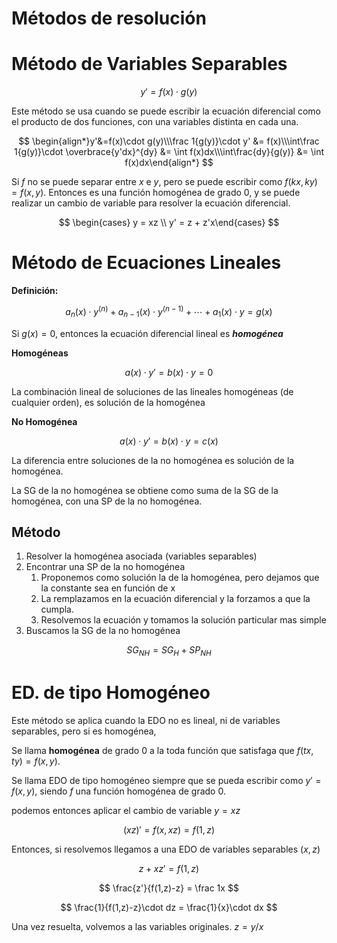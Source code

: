# Métodos de resolución

# Método de Variables Separables

$$
y' = f(x)\cdot g(y)
$$

Este método se usa cuando se puede escribir la ecuación diferencial como el producto de dos funciones, con una variables distinta en cada una.

$$
\begin{align*}y'&=f(x)\cdot g(y)\\\frac 1{g(y)}\cdot y' &= f(x)\\\int\frac 1{g(y)}\cdot \overbrace{y'dx}^{dy} &= \int f(x)dx\\\int\frac{dy}{g(y)} &= \int f(x)dx\end{align*}
$$

Si $f$ no se puede separar entre $x$ e $y$, pero se puede escribir como $f(kx,ky) = f(x,y)$. Entonces es una función homogénea de grado $0$, y se puede realizar un cambio de variable para resolver la ecuación diferencial.

$$
\begin{cases} y = xz \\ y' = z + z'x\end{cases}
$$

# Método de Ecuaciones Lineales

**Definición:**

$$
a_n(x) \cdot y^{(n)} + a_{n-1}(x) \cdot y^{(n-1)} + \cdots + a_1(x) \cdot y= g(x)
$$

Si $g(x) = 0$, entonces la ecuación diferencial lineal es ***homogénea***

**Homogéneas**

$$
a(x)\cdot y' = b(x) \cdot y = 0
$$

La combinación lineal de soluciones de las lineales homogéneas (de cualquier orden), es solución de la homogénea

**No Homogénea**

$$
a(x)\cdot y' = b(x) \cdot y = c(x)
$$

La diferencia entre soluciones de la no homogénea es solución de la homogénea. 

La SG de la no homogénea se obtiene como suma de la SG de la homogénea, con una SP de la no homogénea.

## Método

1. Resolver la homogénea asociada (variables separables)
2. Encontrar una SP de la no homogénea
    1. Proponemos como solución la de la homogénea, pero dejamos que la constante sea en función de x
    2. La remplazamos en la ecuación diferencial y la forzamos a que la cumpla.
    3. Resolvemos la ecuación y tomamos la solución particular mas simple
3. Buscamos la SG de la no homogénea

$$
SG_{NH} = SG_{H} + SP_{NH}
$$

# ED. de tipo Homogéneo

Este método se aplica cuando la EDO no es lineal, ni de variables separables, pero si es homogénea,

Se llama **homogénea** de grado $0$ a la toda función que satisfaga que $f(tx,ty) = f(x,y)$. 

Se llama EDO de tipo homogéneo siempre que se pueda escribir como $y' = f(x,y)$, siendo $f$ una función homogénea de grado 0.

podemos entonces aplicar el cambio de variable $y = xz$

$$
(xz)' = f(x,xz) = f(1,z)
$$

Entonces, si resolvemos llegamos a una EDO de variables separables ($x,z$)

$$
z + xz' = f(1,z)
$$

$$
\frac{z'}{f(1,z)-z} = \frac 1x
$$

$$
\frac{1}{f(1,z)-z}\cdot dz = \frac{1}{x}\cdot dx
$$

Una vez resuelta, volvemos a las variables originales. $z = y/x$